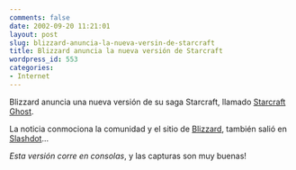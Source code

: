 ```yaml
---
comments: false
date: 2002-09-20 11:21:01
layout: post
slug: blizzard-anuncia-la-nueva-versin-de-starcraft
title: Blizzard anuncia la nueva versión de Starcraft
wordpress_id: 553
categories:
- Internet
---
```


Blizzard anuncia una nueva versión de su saga Starcraft, llamado [Starcraft Ghost](http://www.blizzard.com/ghost/).  

  

La noticia conmociona la comunidad y el sitio de [Blizzard](http://www.blizzard.com/), también salió en [Slashdot](http://slashdot.org/article.pl?sid=02/09/20/017240)…  

  

_Esta versión corre en consolas_, y las capturas son muy buenas!




 
